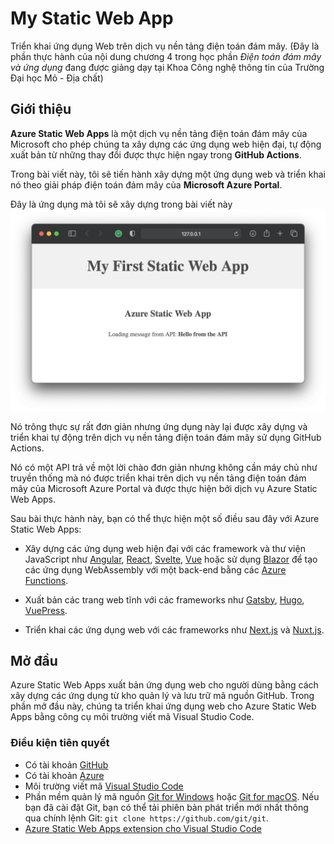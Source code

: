 # My Static Web App
Triển khai ứng dụng Web trên dịch vụ nền tảng điện toán đám mây.
(Đây là phần thực hành của nội dung chương 4 trong học phần *Điện toán đám mây và ứng dụng* đang được giảng dạy tại Khoa Công nghệ thông tin của Trường Đại học Mỏ - Địa chất)

## Giới thiệu
**Azure Static Web Apps** là một dịch vụ nền tảng điện toán đám mây của Microsoft cho phép chúng ta xây dựng các ứng dụng web hiện đại, tự động xuất bản từ những thay đổi được thực hiện ngay trong **GitHub Actions**.

Trong bài viết này, tôi sẽ tiến hành xây dựng một ứng dụng web và triển khai nó theo giải pháp điện toán đám mây của **Microsoft Azure Portal**.

Đây là ứng dụng mà tôi sẽ xây dựng trong bài viết này
![Ứng dụng Web](screenshots/s1.png)

Nó trông thực sự rất đơn giản nhưng ứng dụng này lại được xây dựng và triển khai tự động trên dịch vụ nền tảng điện toán đám mây sử dụng GitHub Actions.

Nó có một API trả về một lời chào đơn giản nhưng không cần máy chủ như truyền thống mà nó được triển khai trên dịch vụ nền tảng điện toán đám mây của Microsoft Azure Portal và được thực hiện bởi dịch vụ Azure Static Web Apps.

Sau bài thực hành này, bạn có thể thực hiện một số điều sau đây với Azure Static Web Apps:

- Xây dựng các ứng dụng web hiện đại với các framework và thư viện JavaScript như [Angular](https://docs.microsoft.com/en-us/azure/static-web-apps/getting-started?tabs=angular), [React](https://docs.microsoft.com/en-us/azure/static-web-apps/getting-started?tabs=react), [Svelte](https://docs.microsoft.com/en-us/learn/modules/publish-app-service-static-web-app-api/), [Vue](https://docs.microsoft.com/en-us/azure/static-web-apps/getting-started?tabs=react) hoặc sử dụng [Blazor](https://dotnet.microsoft.com/apps/aspnet/web-apps/blazor) để tạo các ứng dụng WebAssembly với một back-end bằng các [Azure Functions](https://docs.microsoft.com/en-us/azure/static-web-apps/apis).

- Xuất bản các trang web tĩnh với các frameworks như [Gatsby](https://docs.microsoft.com/en-us/azure/static-web-apps/publish-gatsby), [Hugo](https://docs.microsoft.com/en-us/azure/static-web-apps/publish-hugo), [VuePress](https://docs.microsoft.com/en-us/azure/static-web-apps/publish-vuepress).

- Triển khai các ứng dụng web với các frameworks như [Next.js](https://docs.microsoft.com/en-us/azure/static-web-apps/deploy-nextjs) và [Nuxt.js](https://docs.microsoft.com/en-us/azure/static-web-apps/deploy-nuxtjs).

## Mở đầu
Azure Static Web Apps xuất bản ứng dụng web cho người dùng bằng cách xây dựng các ứng dụng từ kho quản lý và lưu trữ mã nguồn GitHub. Trong phần mở đầu này, chúng ta triển khai ứng dụng web cho Azure Static Web Apps bằng công cụ môi trường viết mã Visual Studio Code.

### Điều kiện tiên quyết
- Có tài khoản [GitHub](https://github.com/)
- Có tài khoản [Azure](https://portal.azure.com/)
- Môi trường viết mã [Visual Studio Code](https://code.visualstudio.com/)
- Phần mềm quản lý mã nguồn [Git for Windows](https://git-scm.com/downloads) hoặc [Git for macOS](https://git-scm.com/download/mac). Nếu bạn đã cài đặt Git, bạn có thể tải phiên bản phát triển mới nhất thông qua chính lệnh Git: ```git clone https://github.com/git/git```.
- [Azure Static Web Apps extension cho Visual Studio Code](https://marketplace.visualstudio.com/items?itemName=ms-azuretools.vscode-azurestaticwebapps)


